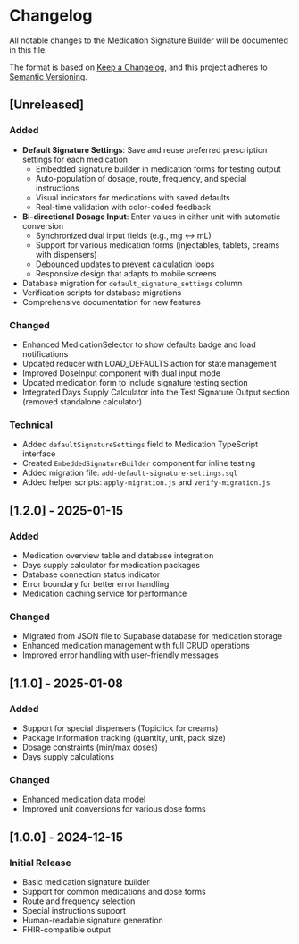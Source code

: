 # Changelog

All notable changes to the Medication Signature Builder will be documented in this file.

The format is based on [Keep a Changelog](https://keepachangelog.com/en/1.0.0/),
and this project adheres to [Semantic Versioning](https://semver.org/spec/v2.0.0.html).

## [Unreleased]

### Added
- **Default Signature Settings**: Save and reuse preferred prescription settings for each medication
  - Embedded signature builder in medication forms for testing output
  - Auto-population of dosage, route, frequency, and special instructions
  - Visual indicators for medications with saved defaults
  - Real-time validation with color-coded feedback
- **Bi-directional Dosage Input**: Enter values in either unit with automatic conversion
  - Synchronized dual input fields (e.g., mg ↔ mL)
  - Support for various medication forms (injectables, tablets, creams with dispensers)
  - Debounced updates to prevent calculation loops
  - Responsive design that adapts to mobile screens
- Database migration for `default_signature_settings` column
- Verification scripts for database migrations
- Comprehensive documentation for new features

### Changed
- Enhanced MedicationSelector to show defaults badge and load notifications
- Updated reducer with LOAD_DEFAULTS action for state management
- Improved DoseInput component with dual input mode
- Updated medication form to include signature testing section
- Integrated Days Supply Calculator into the Test Signature Output section (removed standalone calculator)

### Technical
- Added `defaultSignatureSettings` field to Medication TypeScript interface
- Created `EmbeddedSignatureBuilder` component for inline testing
- Added migration file: `add-default-signature-settings.sql`
- Added helper scripts: `apply-migration.js` and `verify-migration.js`

## [1.2.0] - 2025-01-15

### Added
- Medication overview table and database integration
- Days supply calculator for medication packages
- Database connection status indicator
- Error boundary for better error handling
- Medication caching service for performance

### Changed
- Migrated from JSON file to Supabase database for medication storage
- Enhanced medication management with full CRUD operations
- Improved error handling with user-friendly messages

## [1.1.0] - 2025-01-08

### Added
- Support for special dispensers (Topiclick for creams)
- Package information tracking (quantity, unit, pack size)
- Dosage constraints (min/max doses)
- Days supply calculations

### Changed
- Enhanced medication data model
- Improved unit conversions for various dose forms

## [1.0.0] - 2024-12-15

### Initial Release
- Basic medication signature builder
- Support for common medications and dose forms
- Route and frequency selection
- Special instructions support
- Human-readable signature generation
- FHIR-compatible output